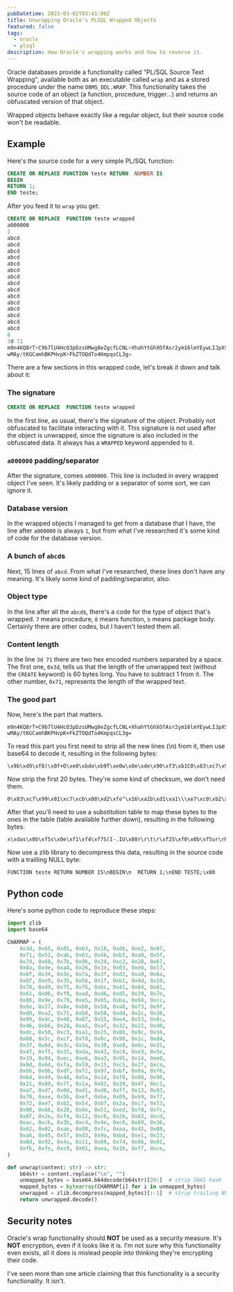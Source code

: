 ```yaml
---
pubDatetime: 2023-03-02T03:41:00Z
title: Unwrapping Oracle's PLSQL Wrapped Objects
featured: false
tags:
  - oracle
  - plsql
description: How Oracle's wrapping works and how to reverse it.
---
```


Oracle databases provide a functionality called "PL/SQL Source Text Wrapping", available both as an executable called `wrap` and as a stored procedure under the name `DBMS_DDL.WRAP`. This functionality takes the source code of an object (a function, procedure, trigger...) and returns an obfuscated version of that object.

Wrapped objects behave exactly like a regular object, but their source code won't be readable.

## Example

Here's the source code for a very simple PL/SQL function:

```sql
CREATE OR REPLACE FUNCTION teste RETURN  NUMBER IS
BEGIN
RETURN 1;
END teste;
```

After you feed it to `wrap` you get:

```sql
CREATE OR REPLACE  FUNCTION teste wrapped 
a000000
1
abcd
abcd
abcd
abcd
abcd
abcd
abcd
abcd
abcd
abcd
abcd
abcd
abcd
abcd
abcd
8
3d 71
m9n4KQ8rT+C9b7lU4HcO3pDzsUMwg8eZgcfLCNL+XhahYtGhXOfAsr2ym16lmYEywLIJpXSL
wMAy/tKGCamhBKPHvpK+FkZTOQdTo4KmpqsCL3g=
```

There are a few sections in this wrapped code, let's break it down and talk about it:

### The signature
```sql
CREATE OR REPLACE  FUNCTION teste wrapped 
```

In the first line, as usual, there's the signature of the object. Probably not obfuscated to facilitate interacting with it. This signature is not used after the object is unwrapped, since the signature is also included in the obfuscated data. It always has a `WRAPPED` keyword appended to it.

### `a000000` padding/separator
After the signature, comes `a000000`. This line is included in every wrapped object I've seen. It's likely padding or a separator of some sort, we can ignore it.

### Database version
In the wrapped objects I managed to get from a database that I have, the line after `a000000` is always `1`, but from what I've researched it's some kind of code for the database version.

### A bunch of `abcd`s
Next, 15 lines of `abcd`. From what I've researched, these lines don't have any meaning. It's likely some kind of padding/separator, also.

### Object type
In the line after all the `abcd`s, there's a code for the type of object that's wrapped. `7` means procedure, `8` means function, `b` means package body. Certainly there are other codes, but I haven't tested them all.

### Content length
In the line `3d 71` there are two hex encoded numbers separated by a space. The first one, `0x3d`, tells us that the length of the unwrapped text (without the `CREATE` keyword) is 60 bytes long. You have to subtract 1 from it.
The other number, `0x71`, represents the length of the wrapped text.

### The good part

Now, here's the part that matters.
```
m9n4KQ8rT+C9b7lU4HcO3pDzsUMwg8eZgcfLCNL+XhahYtGhXOfAsr2ym16lmYEywLIJpXSL
wMAy/tKGCamhBKPHvpK+FkZTOQdTo4KmpqsCL3g=
```

To read this part you first need to strip all the new lines (\n) from it, then use base64 to decode it, resulting in the following bytes:

```
\x9b\xd9\xf8)\x0f+O\xe0\xbdo\xb9T\xe0w\x0e\xde\x90\xf3\xb1C0\x83\xc7\x99\x81\xc7\xcb\x08\xd2\xfe^\x16\xa1b\xd1\xa1\\\xe7\xc0\xb2\xbd\xb2\x9b^\xa5\x99\x812\xc0\xb2\t\xa5t\x8b\xc0\xc02\xfe\xd2\x86\t\xa9\xa1\x04\xa3\xc7\xbe\x92\xbe\x16FS9\x07S\xa3\x82\xa6\xa6\xab\x02/x
```

Now strip the first 20 bytes. They're some kind of checksum, we don't need them.

```
0\x83\xc7\x99\x81\xc7\xcb\x08\xd2\xfe^\x16\xa1b\xd1\xa1\\\xe7\xc0\xb2\xbd\xb2\x9b^\xa5\x99\x812\xc0\xb2\t\xa5t\x8b\xc0\xc02\xfe\xd2\x86\t\xa9\xa1\x04\xa3\xc7\xbe\x92\xbe\x16FS9\x07S\xa3\x82\xa6\xa6\xab\x02/x
```

After that you'll need to use a substitution table to map these bytes to the ones in the table (table available further down), resulting in the following bytes:

```
x\xdas\x0b\xf5s\x0e\xf1\xf4\xf7S(I-.IU\x08r\r\t\r\xf2S\xf0\x0b\xf5ur\rR\xf0\x0c\xe6rru\xf7\xf4\xe3R\x80I\x18Zs\xb9\xfa\xb9(\x84\xb8\x06\x87\xb8Z3\x00\x00\x1a\x85\x107
```

Now use a zlib library to decompress this data, resulting in the source code with a trailling NULL byte:

```
FUNCTION teste RETURN NUMBER IS\nBEGIN\n  RETURN 1;\nEND TESTE;\x00
```

## Python code

Here's some python code to reproduce these steps:

```python
import zlib
import base64

CHARMAP = (
    0x3d, 0x65, 0x85, 0xb3, 0x18, 0xdb, 0xe2, 0x87,
    0xf1, 0x52, 0xab, 0x63, 0x4b, 0xb5, 0xa0, 0x5f,
    0x7d, 0x68, 0x7b, 0x9b, 0x24, 0xc2, 0x28, 0x67,
    0x8a, 0xde, 0xa4, 0x26, 0x1e, 0x03, 0xeb, 0x17,
    0x6f, 0x34, 0x3e, 0x7a, 0x3f, 0xd2, 0xa9, 0x6a,
    0x0f, 0xe9, 0x35, 0x56, 0x1f, 0xb1, 0x4d, 0x10,
    0x78, 0xd9, 0x75, 0xf6, 0xbc, 0x41, 0x04, 0x81,
    0x61, 0x06, 0xf9, 0xad, 0xd6, 0xd5, 0x29, 0x7e,
    0x86, 0x9e, 0x79, 0xe5, 0x05, 0xba, 0x84, 0xcc,
    0x6e, 0x27, 0x8e, 0xb0, 0x5d, 0xa8, 0xf3, 0x9f,
    0xd0, 0xa2, 0x71, 0xb8, 0x58, 0xdd, 0x2c, 0x38,
    0x99, 0x4c, 0x48, 0x07, 0x55, 0xe4, 0x53, 0x8c,
    0x46, 0xb6, 0x2d, 0xa5, 0xaf, 0x32, 0x22, 0x40,
    0xdc, 0x50, 0xc3, 0xa1, 0x25, 0x8b, 0x9c, 0x16,
    0x60, 0x5c, 0xcf, 0xfd, 0x0c, 0x98, 0x1c, 0xd4,
    0x37, 0x6d, 0x3c, 0x3a, 0x30, 0xe8, 0x6c, 0x31,
    0x47, 0xf5, 0x33, 0xda, 0x43, 0xc8, 0xe3, 0x5e,
    0x19, 0x94, 0xec, 0xe6, 0xa3, 0x95, 0x14, 0xe0,
    0x9d, 0x64, 0xfa, 0x59, 0x15, 0xc5, 0x2f, 0xca,
    0xbb, 0x0b, 0xdf, 0xf2, 0x97, 0xbf, 0x0a, 0x76,
    0xb4, 0x49, 0x44, 0x5a, 0x1d, 0xf0, 0x00, 0x96,
    0x21, 0x80, 0x7f, 0x1a, 0x82, 0x39, 0x4f, 0xc1,
    0xa7, 0xd7, 0x0d, 0xd1, 0xd8, 0xff, 0x13, 0x93,
    0x70, 0xee, 0x5b, 0xef, 0xbe, 0x09, 0xb9, 0x77,
    0x72, 0xe7, 0xb2, 0x54, 0xb7, 0x2a, 0xc7, 0x73,
    0x90, 0x66, 0x20, 0x0e, 0x51, 0xed, 0xf8, 0x7c,
    0x8f, 0x2e, 0xf4, 0x12, 0xc6, 0x2b, 0x83, 0xcd,
    0xac, 0xcb, 0x3b, 0xc4, 0x4e, 0xc0, 0x69, 0x36,
    0x62, 0x02, 0xae, 0x88, 0xfc, 0xaa, 0x42, 0x08,
    0xa6, 0x45, 0x57, 0xd3, 0x9a, 0xbd, 0xe1, 0x23,
    0x8d, 0x92, 0x4a, 0x11, 0x89, 0x74, 0x6b, 0x91,
    0xfb, 0xfe, 0xc9, 0x01, 0xea, 0x1b, 0xf7, 0xce,
)

def unwrap(content: str) -> str:
    b64str = content.replace("\n", "")
    unmapped_bytes = base64.b64decode(b64str)[20:]  # strip SHA1 hash
    mapped_bytes = bytearray(CHARMAP[i] for i in unmapped_bytes)
    unwrapped = zlib.decompress(mapped_bytes)[:-1]  # strip trailing NULL byte
    return unwrapped.decode()
```


## Security notes

Oracle's wrap functionality should **NOT** be used as a security measure. It's **NOT** encryption, even if it looks like it is.
I'm not sure why this functionality even exists, all it does is mislead people into thinking they're encrypting their code.

I've seen more than one article claiming that this functionality is a security functionality. It isn't.
